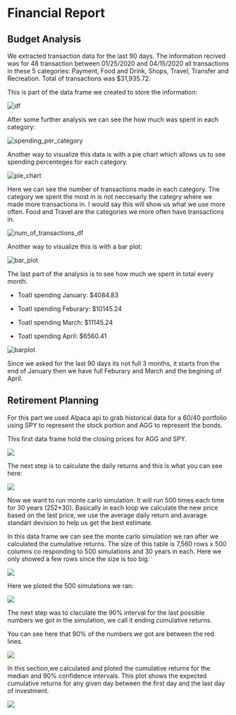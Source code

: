 # Financial Report
## Budget Analysis
We extracted transaction data for the last 90 days. The information recived was for 48 transaction between 01/25/2020 and 04/15/2020 all transactions  in these 5 categories: Payment, Food and Drink, Shops, Travel, Transfer and Recreation. Total of transactions  was $31,935.72.

This is part of the data frame we created to store the information:

![df](images/transaction_df.png) 

After some further analysis we can see the how much was spent in each category:

![spending_per_category](images/total_spending_per_category.png) 

Another way to visualize this data is with a pie chart which allows us to see spending percenteges for each category.

![pie_chart](images/pie_chart.png)

Here we can see the number of transactions made in each category.
The category we spent the most in is not neccesarly the categry where we made more transactions in. I would say this will show us what we use more often. Food and Travel are the categories we more often have transactions in.

![num_of_transactions_df](images/amount_transaction_df.png)

Another way to visualize this is with a bar plot:

![bar_plot](images/barplot_amount_transcation.png)

The last part of the analysis is to see how much we spent in total every month.

* Toatl spending January: $4084.83

* Toatl spending Feburary: $10145.24

* Toatl spending March: $11145.24

* Toatl spending April: $6560.41

![barplot](images/barplot_monthly.png)

Since we asked for the last 90 days its not full 3 months, it starts fron the end of January then we have full Feburary and March and the begining of April.


## Retirement Planning

For this part we used  Alpaca api to grab historical data for a 60/40 portfolio using SPY to represent the stock portion and AGG to represent the bonds.

This first data frame hold the closing prices for AGG and SPY.

![](images/closing_prices.png)

The next step is to calculate the daily returns and this is what you can see here:

![](images/daily_returns.png)


Now we want to run monte carlo simulation. It will run 500 times each time for 30 years (252*30).
Basically in each loop we calculate the new price based on the last price, we use the average daily return and avarage standart devision to help us get the best estimate.

In this data frame we can see the monte carlo simulation we ran after we calculated the cumulative returns.
The size of this table is 7,560 rows x 500 columns
co responding to 500 simulations and 30 years in each. Here we only showed a few rows since the size is too big.

![](images/monte_carlo.png)

Here we ploted the 500 simulations we ran:

![](images/monte_carlo_plot.png)

The next step was to claculate the 90% interval
 for the last possible numbers we got in the simulation, we call it ending cumulative returns.

 You can see here that 90% of the numbers we got are between the red lines.

![](images/Bar_con_int.png)

In this section,we calculated and ploted the cumulative returns for the median and 90% confidence intervals. This plot shows the expected cumulative returns for any given day between the first day and the last day of investment.

![](images/challenge.png)